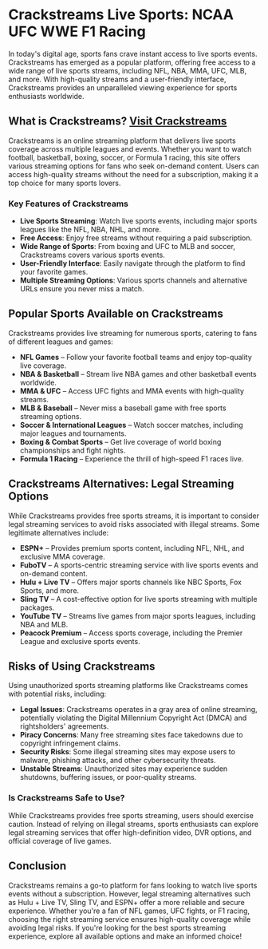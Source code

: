 # Crackstreams Live Sports: NCAA UFC WWE F1 Racing

In today's digital age, sports fans crave instant access to live sports events. Crackstreams has emerged as a popular platform, offering free access to a wide range of live sports streams, including NFL, NBA, MMA, UFC, MLB, and more. With high-quality streams and a user-friendly interface, Crackstreams provides an unparalleled viewing experience for sports enthusiasts worldwide.

## What is Crackstreams? [Visit Crackstreams](https://www.crackstreams.help/)

Crackstreams is an online streaming platform that delivers live sports coverage across multiple leagues and events. Whether you want to watch football, basketball, boxing, soccer, or Formula 1 racing, this site offers various streaming options for fans who seek on-demand content. Users can access high-quality streams without the need for a subscription, making it a top choice for many sports lovers.

### Key Features of Crackstreams

- **Live Sports Streaming**: Watch live sports events, including major sports leagues like the NFL, NBA, NHL, and more.
- **Free Access**: Enjoy free streams without requiring a paid subscription.
- **Wide Range of Sports**: From boxing and UFC to MLB and soccer, Crackstreams covers various sports events.
- **User-Friendly Interface**: Easily navigate through the platform to find your favorite games.
- **Multiple Streaming Options**: Various sports channels and alternative URLs ensure you never miss a match.

## Popular Sports Available on Crackstreams

Crackstreams provides live streaming for numerous sports, catering to fans of different leagues and games:

- **NFL Games** – Follow your favorite football teams and enjoy top-quality live coverage.
- **NBA & Basketball** – Stream live NBA games and other basketball events worldwide.
- **MMA & UFC** – Access UFC fights and MMA events with high-quality streams.
- **MLB & Baseball** – Never miss a baseball game with free sports streaming options.
- **Soccer & International Leagues** – Watch soccer matches, including major leagues and tournaments.
- **Boxing & Combat Sports** – Get live coverage of world boxing championships and fight nights.
- **Formula 1 Racing** – Experience the thrill of high-speed F1 races live.

## Crackstreams Alternatives: Legal Streaming Options

While Crackstreams provides free sports streams, it is important to consider legal streaming services to avoid risks associated with illegal streams. Some legitimate alternatives include:

- **ESPN+** – Provides premium sports content, including NFL, NHL, and exclusive MMA coverage.
- **FuboTV** – A sports-centric streaming service with live sports events and on-demand content.
- **Hulu + Live TV** – Offers major sports channels like NBC Sports, Fox Sports, and more.
- **Sling TV** – A cost-effective option for live sports streaming with multiple packages.
- **YouTube TV** – Streams live games from major sports leagues, including NBA and MLB.
- **Peacock Premium** – Access sports coverage, including the Premier League and exclusive sports events.

## Risks of Using Crackstreams

Using unauthorized sports streaming platforms like Crackstreams comes with potential risks, including:

- **Legal Issues**: Crackstreams operates in a gray area of online streaming, potentially violating the Digital Millennium Copyright Act (DMCA) and rightsholders' agreements.
- **Piracy Concerns**: Many free streaming sites face takedowns due to copyright infringement claims.
- **Security Risks**: Some illegal streaming sites may expose users to malware, phishing attacks, and other cybersecurity threats.
- **Unstable Streams**: Unauthorized sites may experience sudden shutdowns, buffering issues, or poor-quality streams.

### Is Crackstreams Safe to Use?

While Crackstreams provides free sports streaming, users should exercise caution. Instead of relying on illegal streams, sports enthusiasts can explore legal streaming services that offer high-definition video, DVR options, and official coverage of live games.

## Conclusion

Crackstreams remains a go-to platform for fans looking to watch live sports events without a subscription. However, legal streaming alternatives such as Hulu + Live TV, Sling TV, and ESPN+ offer a more reliable and secure experience. Whether you're a fan of NFL games, UFC fights, or F1 racing, choosing the right streaming service ensures high-quality coverage while avoiding legal risks. If you're looking for the best sports streaming experience, explore all available options and make an informed choice!
